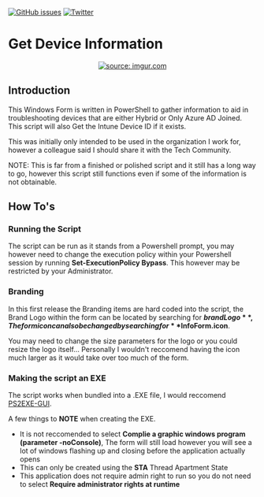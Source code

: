 <a href="https://github.com/brookd2404/DeviceInformation/issues"><img alt="GitHub issues" src="https://img.shields.io/github/issues/brookd2404/DeviceInformation?style=for-the-badge"></a>
<a href="https://twitter.com/intent/tweet?text=Look%20at%20This:&url=https%3A%2F%2Fgithub.com%2Fbrookd2404%2FDeviceInformation"><img alt="Twitter" src="https://img.shields.io/twitter/url?label=TWEET%20US&style=social&url=https%3A%2F%2Fgithub.com%2Fbrookd2404%2FDeviceInformation"></a>
# Get Device Information
<div style="text-align:center"><a href="https://imgur.com/DHffDxv"><img src="https://i.imgur.com/DHffDxv.png?1" title="source: imgur.com" /></a></div>

## Introduction
This Windows Form is written in PowerShell to gather information to aid in troubleshooting devices that are either Hybrid or Only Azure AD Joined. This script will also Get the Intune Device ID if it exists. 

This was initially only intended to be used in the organization I work for, however a colleague said I should share it with the Tech Community.  

NOTE: This is far from a finished or polished script and it still has a long way to go, however this script still functions even if some of the information is not obtainable. 

## How To's
### Running the Script
The script can be run as it stands from a Powershell prompt, you may however need to change the execution policy within your Powershell session by running **Set-ExecutionPolicy Bypass**. This however may be restricted by your Administrator. 

### Branding
In this first release the Branding items are hard coded into the script, the Brand Logo within the form can be located by searching for **$brandLogo**, The form icon can also be changed by searching for **$InfoForm.icon**. 

You may need to change the size parameters for the logo or you could resize the logo itself... Personally I wouldn't reccomend having the icon much larger as it would take over too much of the form. 

### Making the script an EXE
The script works when bundled into a .EXE file, I would reccomend [PS2EXE-GUI](https://gallery.technet.microsoft.com/scriptcenter/PS2EXE-GUI-Convert-e7cb69d5). 

A few things to **NOTE** when creating the EXE. 
- It is not reccomended to select **Complie a graphic windows program (parameter -noConsole)**, The form will still load however you will see a lot of windows flashing up and closing before the application actually opens
- This can only be created using the **STA** Thread Apartment State 
- This application does not require admin right to run so you do not need to select **Require administrator rights at runtime**

